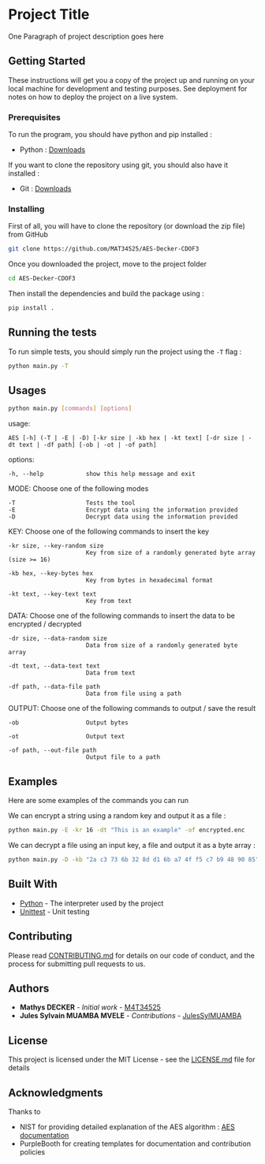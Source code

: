 # Project Title

One Paragraph of project description goes here

## Getting Started

These instructions will get you a copy of the project up and running on your local machine for development and testing purposes. See deployment for notes on how to deploy the project on a live system.

### Prerequisites

To run the program, you should have python and pip installed :

- Python : [Downloads](https://www.python.org/downloads/)

If you want to clone the repository using git, you should also have it installed :

- Git : [Downloads](https://git-scm.com/downloads)

### Installing

First of all, you will have to clone the repository (or download the zip file) from GitHub

```bash
git clone https://github.com/MAT34525/AES-Decker-CDOF3
```

Once you downloaded the project, move to the project folder

```bash
cd AES-Decker-CDOF3
```

Then install the dependencies and build the package using :

```bash
pip install .
```

## Running the tests

To run simple tests, you should simply run the project using the  `-T` flag :

```bash
python main.py -T
```

## Usages

```bash
python main.py [commands] [options]
```

usage: 
  
    AES [-h] (-T | -E | -D) [-kr size | -kb hex | -kt text] [-dr size | -dt text | -df path] [-ob | -ot | -of path]

options:
  
    -h, --help            show this help message and exit

MODE: Choose one of the following modes

    -T                    Tests the tool
    -E                    Encrypt data using the information provided
    -D                    Decrypt data using the information provided

KEY: Choose one of the following commands to insert the key

    -kr size, --key-random size
                          Key from size of a randomly generated byte array (size >= 16)
    
    -kb hex, --key-bytes hex
                          Key from bytes in hexadecimal format
    
    -kt text, --key-text text
                          Key from text

DATA: Choose one of the following commands to insert the data to be encrypted / decrypted

    -dr size, --data-random size
                          Data from size of a randomly generated byte array
    
    -dt text, --data-text text
                          Data from text
    
    -df path, --data-file path
                          Data from file using a path

OUTPUT: Choose one of the following commands to output / save the result

    -ob                   Output bytes

    -ot                   Output text
    
    -of path, --out-file path
                          Output file to a path

## Examples
Here are some examples of the commands you can run 

We can encrypt a string using a random key and output it as a file :

```bash
python main.py -E -kr 16 -dt "This is an example" -of encrypted.enc
```

We can decrypt a file using an input key, a file and output it as a byte array :

```bash
python main.py -D -kb "2a c3 73 6b 32 8d d1 6b a7 4f f5 c7 b9 48 90 85" -df encrypted.enc -ot
```


## Built With

* [Python](https://www.python.org/) - The interpreter used by the project
* [Unittest](https://docs.python.org/3/library/unittest.html) - Unit testing

## Contributing

Please read [CONTRIBUTING.md](https://github.com/MAT34525/AES-Decker-CDOF3/blob/main/CONTRIBUTING.md) for details on our code of conduct, and the process for submitting pull requests to us.

## Authors

* **Mathys DECKER** - *Initial work* - [M4T34525](https://github.com/MAT34525)
* **Jules Sylvain MUAMBA MVELE** - *Contributions* - [JulesSylMUAMBA](https://github.com/JulesSylMUAMBA)

## License

This project is licensed under the MIT License - see the [LICENSE.md](LICENSE.md) file for details

## Acknowledgments

Thanks to 
- NIST for providing detailed explanation of the AES algorithm : [AES documentation](https://nvlpubs.nist.gov/nistpubs/FIPS/NIST.FIPS.197.pdf)
- PurpleBooth for creating templates for documentation and contribution policies

